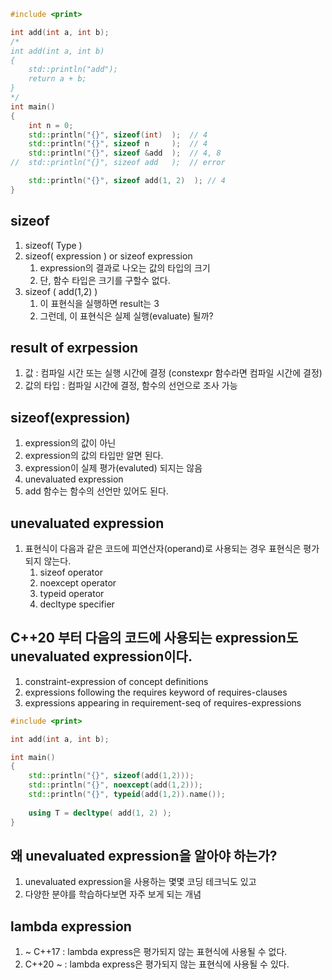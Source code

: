 ```c++
#include <print>

int add(int a, int b);
/*
int add(int a, int b) 
{ 
	std::println("add");
	return a + b; 
}
*/
int main()
{
	int n = 0;
	std::println("{}", sizeof(int)  );	// 4
	std::println("{}", sizeof n     );	// 4
	std::println("{}", sizeof &add  );	// 4, 8
//	std::println("{}", sizeof add   );	// error

	std::println("{}", sizeof add(1, 2)  );	// 4
}
```

## sizeof
1) sizeof( Type )
2) sizeof( expression ) or sizeof expression
   1) expression의 결과로 나오는 값의 타입의 크기
   2) 단, 함수 타입은 크기를 구할수 없다.
3) sizeof ( add(1,2) )
   1) 이 표현식을 실행하면 result는 3
   2) 그런데, 이 표현식은 실제 실행(evaluate) 될까?
   
## result of exrpession
1) 값 : 컴파일 시간 또는 실행 시간에 결정 (constexpr 함수라면 컴파일 시간에 결정)
2) 값의 타입 : 컴파일 시간에 결정, 함수의 선언으로 조사 가능

## sizeof(expression)
1) expression의 값이 아닌
2) expression의 값의 타입만 알면 된다.
3) expression이 실제 평가(evaluted) 되지는 않음
4) unevaluated expression
5) add 함수는 함수의 선언만 있어도 된다.

## unevaluated expression
1) 표현식이 다음과 같은 코드에 피연산자(operand)로 사용되는 경우 표현식은 평가되지 않는다.
   1) sizeof operator
   2) noexcept operator
   3) typeid operator
   4) decltype specifier

## C++20 부터 다음의 코드에 사용되는 expression도 unevaluated expression이다.
1) constraint-expression of concept definitions
2) expressions following the requires keyword of requires-clauses
3) expressions appearing in requirement-seq of requires-expressions

```c++
#include <print>

int add(int a, int b);

int main()
{
	std::println("{}", sizeof(add(1,2)));
	std::println("{}", noexcept(add(1,2)));
	std::println("{}", typeid(add(1,2)).name());
	
	using T = decltype( add(1, 2) );
}
```

## 왜 unevaluated expression을 알아야 하는가?
1) unevaluated expression을 사용하는 몇몇 코딩 테크닉도 있고
2) 다양한 분야를 학습하다보면 자주 보게 되는 개념

## lambda expression
1) ~ C++17 : lambda express은 평가되지 않는 표현식에 사용될 수 없다.
2) C++20 ~ : lambda express은 평가되지 않는 표현식에 사용될 수 있다.




